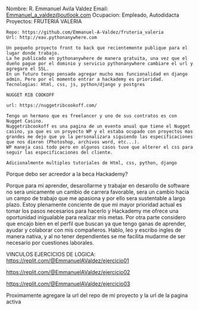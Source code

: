 Nombre: R. Emmanuel Avila Valdez
Email: Emmanuel_a_valdez@outlook.com
Ocupacion: Empleado, Autodidacta
Proyectos: 
    FRUTERIA VALERIA

    Repo: https://github.com/Emmanuel-A-Valdez/fruteria_valeria
    Url: http://eav.pythonanywhere.com

    Un pequeño proyecto front to back que recientemente publique para el lugar donde trabajo. 
    La he publicado en pythonanywhere de manera gratuita, una vez que el dueño pague por el dominio y servicio pythonanywhere cambiare el url y agregare el SSL.
    En un futuro tengo pensado agregar mucho mas funcionalidad en django admin. Pero por el momento entrar a hackademy es prioridad.
    Tecnologias: Html, css, js, python/django y postgres

    NUGGET RIB COOKOFF

    url: https://nuggetribcookoff.com/

    Tengo un hermano que es freelancer y uno de sus contratos es con Nugget Casino.
    Nuggetribcookoff es una pagina de un evento anual que tiene el Nugget casino, ya que es un proyecto WP y el estaba ocupado con proyectos mas grandes me dejo que yo la personalizara siguiendo las especificaciones que nos dieron (Photoshop, archivos word, etc...).
    WP maneja casi todo pero en algunos casos tuve que alterer el css para seguir las especificaciones del cliente.

    Adicionalmente multiples tutoriales de Html, css, python, django


Porque debo ser acreedor a la beca Hackademy?

Porque para mi aprender, desarollarme y trabajar en desarollo de software no sera unicamente un cambio de carrera favorable, sera un cambio hacia un campo de trabajo que me apasiona y por ello sera sustentable a largo plazo. Estoy plenamente conciente de que mi mayor prioridad actual es tomar los pasos necesarios para hacerlo y Hackademy me ofrece una oportunidad inigualable para realizar mis metas.
Por otra parte considero que encajo bien en el perfil que buscan ya que tengo ganas de aprender, ayudar y colaborar con mis compañeros.
Hablo, leo y escribo ingles de manera nativa, y al no tener dependientes se me facilita mudarme de ser necesario por cuestiones laborales.


VINCULOS EJERCICIOS DE LOGICA:
https://replit.com/@EmmanuelAValdez/ejercicio01

https://replit.com/@EmmanuelAValdez/ejercicio02

https://replit.com/@EmmanuelAValdez/ejercicio03


Proximamente agregare la url del repo de mi proyecto y la url de la pagina activa
